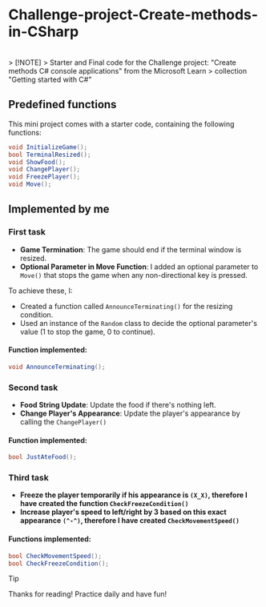 # Challenge-project-Create-methods-in-CSharp

<br>
> [!NOTE]
> Starter and Final code for the Challenge project: "Create methods C# console applications" from the Microsoft Learn
> collection "Getting started with C#"
<br>

<!-- Implementation details -->

## Predefined functions

This mini project comes with a starter code, containing the following functions: 
```csharp
void InitializeGame();
bool TerminalResized();
void ShowFood();
void ChangePlayer();
void FreezePlayer();
void Move();
```

## Implemented by me

### First task

- **Game Termination**: The game should end if the terminal window is resized.
- **Optional Parameter in Move Function**: I added an optional parameter to `Move()` that stops the game when any non-directional key is pressed.
  
To achieve these, I:
- Created a function called `AnnounceTerminating()` for the resizing condition.
- Used an instance of the `Random` class to decide the optional parameter's value (1 to stop the game, 0 to continue).

#### Function implemented: 
```csharp
void AnnounceTerminating();
```

### Second task

- **Food String Update**: Update the food if there's nothing left.
- **Change Player's Appearance**: Update the player's appearance by calling the `ChangePlayer()`

#### Function implemented: 
```csharp
bool JustAteFood();
```

### Third task

- **Freeze the player temporarily if his appearance is `(X_X)`, therefore I have created the function `CheckFreezeCondition()`**
- **Increase player's speed to left/right by 3 based on this exact appearance `(^-^)`, therefore I have created 
`CheckMovementSpeed()`**

#### Functions implemented:
```csharp
bool CheckMovementSpeed();
bool CheckFreezeCondition();
```

> [!TIP]
> Thanks for reading! Practice daily and have fun!

